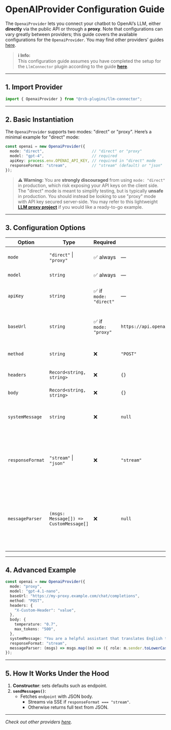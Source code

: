 # OpenAIProvider Configuration Guide

The `OpenaiProvider` lets you connect your chatbot to OpenAI’s LLM, either **directly** via the public API or through a **proxy**. Note that configurations can vary greatly between providers; this guide covers the available configurations for the `OpenaiProvider`. You may find other providers’ guides [here](../providers).

> **ℹ️ Info:**  
> This configuration guide assumes you have completed the setup for the `LlmConnector` plugin according to the guide [**here**](/README.md).

---

## 1. Import Provider

```ts
import { OpenaiProvider } from "@rcb-plugins/llm-connector";
```

---

## 2. Basic Instantiation

The `OpenaiProvider` supports two modes: "direct" or "proxy". Here’s a minimal example for "direct" mode:

```ts
const openai = new OpenaiProvider({
  mode: "direct",                     // "direct" or "proxy"
  model: "gpt-4",                     // required
  apiKey: process.env.OPENAI_API_KEY, // required in "direct" mode
  responseFormat: "stream",           // "stream" (default) or "json"
});
```

> **⚠️ Warning:** You are **strongly discouraged** from using `mode: "direct"` in production, which risk exposing your API keys on the client side. The "direct" mode is meant to simplify testing, but is typically **unsafe** in production. You should instead be looking to use "proxy" mode with API key secured server-side. You may refer to this lightweight [**LLM proxy project**](https://github.com/tjtanjin/llm-proxy) if you would like a ready-to-go example.

---

## 3. Configuration Options

| Option           | Type                                               | Required              | Default                                      | Description                                                                                           |
| ---------------- | -------------------------------------------------- | --------------------- | -------------------------------------------- | ----------------------------------------------------------------------------------------------------- |
| `mode`           | `"direct"` \| `"proxy"`                            | ✅ always              | —                                            | Selects direct or proxy mode.                                                                         |
| `model`          | `string`                                           | ✅ always              | —                                            | The OpenAI model to call.                                                                             |
| `apiKey`         | `string`                                           | ✅ if `mode: "direct"` | —                                            | Your OpenAI API key (only with `mode: "direct"`).                                                     |
| `baseUrl`        | `string`                                           | ✅ if `mode: "proxy"`  | `https://api.openai.com/v1/chat/completions` | Override the base URL (must be provided in proxy mode).                                               |
| `method`         | `string`                                           | ❌                     | `"POST"`                                     | HTTP method for the request.                                                                          |
| `headers`        | `Record<string, string>`                           | ❌                     | `{}`                                         | Additional HTTP headers.                                                                              |
| `body`           | `Record<string, string>`                           | ❌                     | `{}`                                         | Additional HTTP body.                                                    |
| `systemMessage`  | `string`                                           | ❌                     | `null`                                  | Prepends a system prompt to every conversation.                                                       |
| `responseFormat` | `"stream"` \| `"json"`                             | ❌                     | `"stream"`                                   | Determines whether to use stream endpoint from the provider or fetch a full JSON output.                          |
| `messageParser`         | `(msgs: Message[]) => CustomMessage[]` | ❌        | `null`                                                                                                                 | Custom parser converting React ChatBotify [`Message[]`](https://react-chatbotify.com/docs/concepts/conversations#message) into desired message format for the provider.                               |

---

## 4. Advanced Example

```ts
const openai = new OpenaiProvider({
  mode: "proxy",
  model: "gpt-4.1-nano",
  baseUrl: "https://my-proxy.example.com/chat/completions",
  method: "POST",
  headers: {
    "X-Custom-Header": "value",
  },
  body: {
    temperature: "0.7",
    max_tokens: "500",
  },
  systemMessage: "You are a helpful assistant that translates English to French.",
  responseFormat: "stream",
  messageParser: (msgs) => msgs.map((m) => ({ role: m.sender.toLowerCase(), content: String(m.content) })),
});
```

---

## 5. How It Works Under the Hood

1. **Constructor**: sets defaults such as endpoint.
2. **`sendMessages()`**:
     * Fetches `endpoint` with JSON body.
	   * Streams via SSE if `responseFormat === "stream"`.
	   * Otherwise returns full text from JSON.

---

*Check out other providers [here](../providers).*
